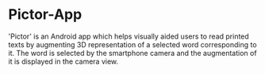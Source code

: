 # Pictor-App
'Pictor' is an Android app which helps visually aided users to read printed texts by augmenting
3D representation of a selected word corresponding to it.
The word is selected by the smartphone camera and the augmentation of it is displayed in
the camera view.
